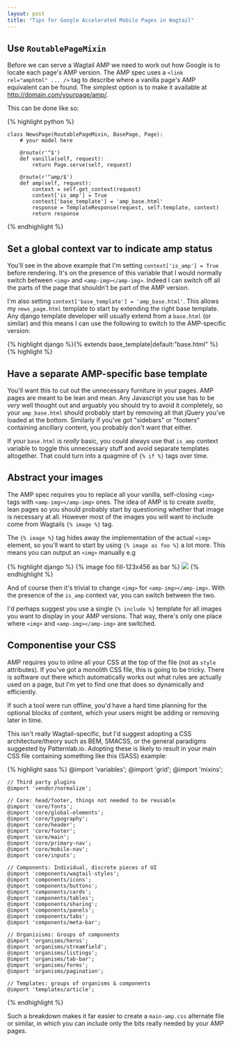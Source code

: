```yaml
---
layout: post
title: "Tips for Google Accelerated Mobile Pages in Wagtail"
---
```


## Use `RoutablePageMixin`

Before we can serve a Wagtail AMP we need to work out how Google is to locate each page's AMP version. The AMP spec uses a `<link rel="amphtml" ... />` tag to describe where a vanilla page's AMP equivalent can be found. The simplest option is to make it available at http://domain.com/yourpage/amp/.

This can be done like so:

{% highlight python %}

    class NewsPage(RoutablePageMixin, BasePage, Page):
        # your model here

        @route(r'^$')
        def vanilla(self, request):
            return Page.serve(self, request)

        @route(r'^amp/$')
        def amp(self, request):
            context = self.get_context(request)
            context['is_amp'] = True
            context['base_template'] = 'amp_base.html'
            response = TemplateResponse(request, self.template, context)
            return response

{% endhighlight %}

## Set a global context var to indicate amp status

You'll see in the above example that I'm setting `context['is_amp'] = True` before rendering. It's on the presence of this variable that I would normally switch between `<img>` and `<amp-img></amp-img>`. Indeed I can switch off all the parts of the page that shouldn't be part of the AMP version.

I'm also setting `context['base_template'] = 'amp_base.html'`. This allows my `news_page.html` template to start by extending the right base template. Any django template developer will usually extend from a `base.html` (or similar) and this means I can use the following to switch to the AMP-specific version:

{% highlight django %}{% extends base_template|default:"base.html" %}{% highlight %}

## Have a separate AMP-specific base template

You'll want this to cut out the unnecessary furniture in your pages. AMP pages are meant to be lean and mean. Any Javascript you use has to be _very_ well thought out and arguably you should try to avoid it completely, so your `amp_base.html` should probably start by removing all that jQuery you've loaded at the bottom. Similarly if you've got "sidebars" or "footers" containing ancillary content, you probably don't want that either.

If your `base.html` is _really_ basic, you could always use that `is_amp` context variable to toggle this unnecessary stuff and avoid separate templates altogether. That could turn into a quagmire of `{% if %}` tags over time.

## Abstract your images

The AMP spec requires you to replace all your vanilla, self-closing `<img>` tags with `<amp-img></amp-img>` ones. The idea of AMP is to create _svelte_, lean pages so you should probably start by questioning whether that image is necessary at all. However most of the images you will want to include come from Wagtails `{% image %}` tag.

The `{% image %}` tag hides away the implementation of the actual `<img>` element, so you'll want to start by using `{% image as foo %}` a lot more. This means you can output an `<img>` manually e.g

{% highlight django %}
    {% image foo fill-123x456 as bar %}
    <img src="{{ bar.url }}" width="{{ bar.width }}" height="{{ bar.height }}" />
{% endhighlight %}

And of course then it's trivial to change `<img>` for `<amp-img></amp-img>`. With the presence of the `is_amp` context var, you can switch between the two.

I'd perhaps suggest you use a single `{% include %}` template for all images you want to display in your AMP versions. That way, there's only one place where `<img>` and `<amp-img></amp-img>` are switched.

## Componentise your CSS

AMP requires you to inline all your CSS at the top of the file (not as `style` attributes). If you've got a monolith CSS file, this is going to be tricky. There is software out there which automatically works out what rules are actually used on a page, but I'm yet to find one that does so dynamically and efficiently.

If such a tool were run offline, you'd have a hard time planning for the  optional blocks of content, which your users might be adding or removing later in time.

This isn't really Wagtail-specific, but I'd suggest adopting a CSS architecture/theory such as BEM, SMACSS, or the general paradigms suggested by Patternlab.io. Adopting these is likely to result in your main CSS file containing something like this (SASS) example:

{% highlight sass %}
    @import 'variables';
    @import 'grid';
    @import 'mixins';

    // Third party plugins
    @import 'vendor/normalize';

    // Core: head/footer, things not needed to be reusable
    @import 'core/fonts';
    @import 'core/global-elements';
    @import 'core/typography';
    @import 'core/header';
    @import 'core/footer';
    @import 'core/main';
    @import 'core/primary-nav';
    @import 'core/mobile-nav';
    @import 'core/inputs';

    // Components: Individual, discrete pieces of UI
    @import 'components/wagtail-styles';
    @import 'components/icons';
    @import 'components/buttons';
    @import 'components/cards';
    @import 'components/tables';
    @import 'components/sharing';
    @import 'components/panels';
    @import 'components/tabs';
    @import 'components/meta-bar';

    // Organisisms: Groups of components
    @import 'organisms/heros';
    @import 'organisms/streamfield';
    @import 'organisms/listings';
    @import 'organisms/tab-bar';
    @import 'organisms/forms';
    @import 'organisms/pagination';

    // Templates: groups of organisms & components
    @import 'templates/article';
{% endhighlight %}

Such a breakdown makes it far easier to create a `main-amp.css` alternate file or similar, in which you can include only the bits really needed by your AMP pages.
